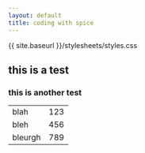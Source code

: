 ```yaml
---
layout: default
title: coding with spice
---
```


{{ site.baseurl }}/stylesheets/styles.css

## this is a test ##

### this is another test ###

<table>

<tr>
<td>blah</td>
<td>123</td>

</tr>

<tr>
<td>bleh</td>
<td>456</td>

</tr>

<tr>
<td>bleurgh</td>
<td>789</td>

</tr>

</table>